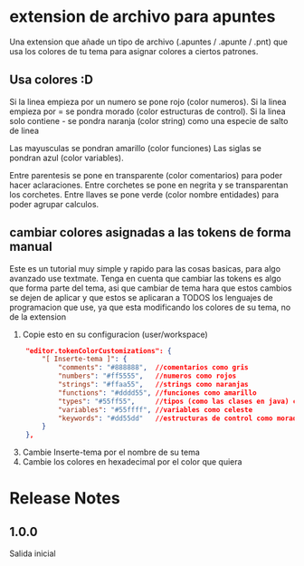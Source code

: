 # extension de archivo para apuntes
Una extension que añade un tipo de archivo (.apuntes / .apunte / .pnt) que usa los colores de tu tema para asignar colores a ciertos patrones.

## Usa colores :D

Si la linea empieza por un numero se pone rojo (color numeros).
Si la linea empieza por = se pondra morado (color estructuras de control).
Si la linea solo contiene - se pondra naranja (color string) como una especie de salto de linea

Las mayusculas se pondran amarillo (color funciones)
Las siglas se pondran azul (color variables).

Entre parentesis se pone en transparente (color comentarios) para poder hacer aclaraciones.
Entre corchetes se pone en negrita y se transparentan los corchetes.
Entre llaves se pone verde (color nombre entidades) para poder agrupar calculos.

## cambiar colores asignadas a las tokens de forma manual

Este es un tutorial muy simple y rapido para las cosas basicas, para algo avanzado use textmate.
Tenga en cuenta que cambiar las tokens es algo que forma parte del tema, asi que cambiar de tema hara que estos cambios se dejen de aplicar y que estos se aplicaran a TODOS los lenguajes de programacion que use, ya que esta modificando los colores de su tema, no de la extension

1. Copie esto en su configuracion (user/workspace)
```json
	"editor.tokenColorCustomizations": {
		"[ Inserte-tema ]": {
			"comments": "#888888", 	//comentarios como gris
			"numbers": "#ff5555",	//numeros como rojos
			"strings": "#ffaa55",	//strings como naranjas
			"functions": "#dddd55",	//funciones como amarillo
			"types": "#55ff55",		//tipos (como las clases en java) como verde
			"variables": "#55ffff",	//variables como celeste
			"keywords": "#dd55dd"	//estructuras de control como morado
		}
	},
```
3. Cambie Inserte-tema por el nombre de su tema
2. Cambie los colores en hexadecimal por el color que quiera

# Release Notes
## 1.0.0

Salida inicial